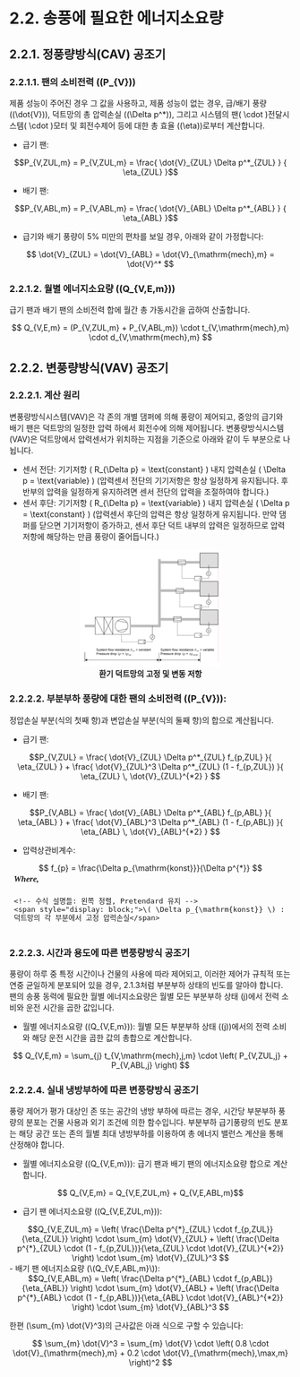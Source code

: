 # 2.2. 송풍에 필요한 에너지소요량
## 2.2.1. 정풍량방식(CAV) 공조기
### 2.2.1.1. 팬의 소비전력 (\(P_{V}\))
제품 성능이 주어진 경우 그 값을 사용하고, 제품 성능이 없는 경우, 급/배기 풍량 (\(\dot{V}\)), 덕트망의 총 압력손실 (\(\Delta p^*\)), 그리고 시스템의 팬\( \cdot \)전달시스템\( \cdot \)모터 및 회전수제어 등에 대한 총 효율 (\(\eta\))로부터 계산합니다.   

- 급기 팬:   
<div align="center">$$P_{V,ZUL,m} = P_{V,ZUL,m} = \frac{ \dot{V}_{ZUL} \Delta p^*_{ZUL} } { \eta_{ZUL} }$$</div>   

- 배기 팬:
<div align="center">$$P_{V,ABL,m} = P_{V,ABL,m} = \frac{ \dot{V}_{ABL} \Delta p^*_{ABL} } { \eta_{ABL} }$$</div>

- 급기와 배기 풍량이 5% 미만의 편차를 보일 경우, 아래와 같이 가정합니다:   

<div align="center">$$
\dot{V}_{ZUL} = \dot{V}_{ABL} = \dot{V}_{\mathrm{mech},m} = \dot{V}^*
$$</div>

### 2.2.1.2. 월별 에너지소요량 (\(Q_{V,E,m}\))
급기 팬과 배기 팬의 소비전력 합에 월간 총 가동시간을 곱하여 산출합니다.   
<div align="center">$$
Q_{V,E,m} = (P_{V,ZUL,m} + P_{V,ABL,m}) \cdot t_{V,\mathrm{mech},m} \cdot d_{V,\mathrm{mech},m}
$$</div>
   
## 2.2.2. 변풍량방식(VAV) 공조기
### 2.2.2.1. 계산 원리
변풍량방식시스템(VAV)은 각 존의 개별 댐퍼에 의해 풍량이 제어되고, 중앙의 급기와 배기 팬은 덕트망의 일정한 압력 하에서 회전수에 의해 제어됩니다. 변풍량방식시스템(VAV)은 덕트망에서 압력센서가 위치하는 지점을 기준으로 아래와 같이 두 부분으로 나뉩니다.   

- 센서 전단: 기기저항 \( R_{\Delta p} = \text{constant} \) 내지 압력손실 \( \Delta p = \text{variable} \) (압력센서 전단의 기기저항은 항상 일정하게 유지됩니다. 후반부의 압력을 일정하게 유지하려면 센서 전단의 압력을 조절하여야 합니다.)   
- 센서 후단: 기기저항 \( R_{\Delta p} = \text{variable} \) 내지 압력손실 \( \Delta p = \text{constant} \) (압력센서 후단의 압력은 항상 일정하게 유지됩니다. 만약 댐퍼를 닫으면 기기저항이 증가하고, 센서 후단 덕트 내부의 압력은 일정하므로 압력저항에 해당하는 만큼 풍량이 줄어듭니다.)

<center>
     <img src="../../_images/2.2-1.png" style="max-width: 50%;" alt="환기 덕트망의 고정 및 변동 저항">
     <div><strong>환기 덕트망의 고정 및 변동 저항</strong></div>
</center>

### 2.2.2.2. 부분부하 풍량에 대한 팬의 소비전력 (\(P_{V}\)): 
정압손실 부분(식의 첫째 항)과 변압손실 부분(식의 둘째 항)의 합으로 계산됩니다.   

- 급기 팬:   
<div align="center">$$P_{V,ZUL} =
\frac{ \dot{V}_{ZUL} \Delta p^*_{ZUL} f_{p,ZUL} }{ \eta_{ZUL} } +
\frac{ \dot{V}_{ZUL}^3 \Delta p^*_{ZUL} (1 - f_{p,ZUL}) }{ \eta_{ZUL} \, \dot{V}_{ZUL}^{*2} }
$$</div>

- 배기 팬:   
<div align="center">$$P_{V,ABL} =
\frac{ \dot{V}_{ABL} \Delta p^*_{ABL} f_{p,ABL} }{ \eta_{ABL} } +
\frac{ \dot{V}_{ABL}^3 \Delta p^*_{ABL} (1 - f_{p,ABL}) }{ \eta_{ABL} \, \dot{V}_{ABL}^{*2} }
$$</div>

- 압력상관비계수:   
<div align="center">$$
f_{p} = \frac{\Delta p_{\mathrm{konst}}}{\Delta p^{*}}
$$</div>
   
<div style="
  display: flex;
  justify-content: center;
  font-family: Pretendard, sans-serif;
  font-size: 15px;
  margin-top: 0px;
">
  <div style="
    text-align: left;
    line-height: 1;
    padding: 4px 8px;
    border-radius: 0px;
  ">
    <!-- Where 텍스트: 독립적, 굵고 이탤릭 -->
    <div style="
      font-style: italic;
      font-weight: bold;
      font-family: 'Times New Roman', 'Cambria Math', serif;
      margin-bottom: 24px;
    ">
      Where,
    </div>

    <!-- 수식 설명들: 왼쪽 정렬, Pretendard 유지 -->
    <span style="display: block;">\( \Delta p_{\mathrm{konst}} \) : 덕트망의 각 부분에서 고정 압력손실</span>
  </div>
</div>   

### 2.2.2.3. 시간과 용도에 따른 변풍량방식 공조기
풍량이 하루 중 특정 시간이나 건물의 사용에 따라 제어되고, 이러한 제어가 규칙적 또는 연중 균일하게 분포되어 있을 경우, 2.1.3처럼 부분부하 상태의 빈도를 알아야 합니다. 팬의 송풍 동력에 필요한 월별 에너지소요량은 월별 모든 부분부하 상태 \(j\)에서 전력 소비와 운전 시간을 곱한 값입니다.   


- 월별 에너지소요량 (\(Q_{V,E,m}\)): 월별 모든 부분부하 상태 (\(j\))에서의 전력 소비와 해당 운전 시간을 곱한 값의 총합으로 계산합니다.   
<div align="center">$$
Q_{V,E,m} = \sum_{j} t_{V,\mathrm{mech},j,m} \cdot \left( P_{V,ZUL,j} + P_{V,ABL,j} \right)
$$</div>
   

### 2.2.2.4. 실내 냉방부하에 따른 변풍량방식 공조기
풍량 제어가 평가 대상인 존 또는 공간의 냉방 부하에 따르는 경우, 시간당 부분부하 풍량의 분포는 건물 사용과 외기 조건에 의한 함수입니다. 부분부하 급기풍량의 빈도 분포는 해당 공간 또는 존의 월별 최대 냉방부하를 이용하여 총 에너지 밸런스 계산을 통해 산정해야 합니다.
- 월별 에너지소요량 (\(Q_{V,E,m}\)): 급기 팬과 배기 팬의 에너지소요량 합으로 계산합니다.   
<div align="center">$$
Q_{V,E,m} = Q_{V,E,ZUL,m} + Q_{V,E,ABL,m}$$</div>

- 급기 팬 에너지소요량 (\(Q_{V,E,ZUL,m}\)):   
<div align="center">$$Q_{V,E,ZUL,m} = \left( \frac{\Delta p^{*}_{ZUL} \cdot f_{p,ZUL}}{\eta_{ZUL}} \right) \cdot \sum_{m} \dot{V}_{ZUL} + \left( \frac{\Delta p^{*}_{ZUL} \cdot (1 - f_{p,ZUL})}{\eta_{ZUL} \cdot \dot{V}_{ZUL}^{*2}} \right) \cdot \sum_{m} \dot{V}_{ZUL}^3   $$</div>
- 배기 팬 에너지소요량 (\(Q_{V,E,ABL,m}\)):   
<div align="center">$$Q_{V,E,ABL,m} = \left( \frac{\Delta p^{*}_{ABL} \cdot f_{p,ABL}}{\eta_{ABL}} \right) \cdot \sum_{m} \dot{V}_{ABL} + \left( \frac{\Delta p^{*}_{ABL} \cdot (1 - f_{p,ABL})}{\eta_{ABL} \cdot \dot{V}_{ABL}^{*2}} \right) \cdot \sum_{m} \dot{V}_{ABL}^3   $$</div>

한편 \(\sum_{m} \dot{V}^3\)의 근사값은 아래 식으로 구할 수 있습니다:   
<div align="center">$$ 
\sum_{m} \dot{V}^3 = \sum_{m} \dot{V} \cdot \left( 0.8 \cdot \dot{V}_{\mathrm{mech},m} + 0.2 \cdot \dot{V}_{\mathrm{mech},\max,m} \right)^2 
$$</div>



